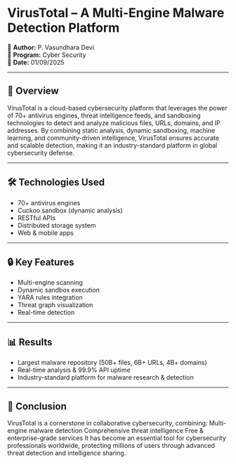 # VirusTotal – A Multi-Engine Malware Detection Platform  

📌 **Author:** P. Vasundhara Devi  
📌 **Program:** Cyber Security  
📌 **Date:** 01/09/2025  

---

## 📖 Overview  
VirusTotal is a cloud-based cybersecurity platform that leverages the power of 70+ antivirus engines, threat intelligence feeds, and sandboxing technologies to detect and analyze malicious files, URLs, domains, and IP addresses. By combining static analysis, dynamic sandboxing, machine learning, and community-driven intelligence, VirusTotal ensures accurate and scalable detection, making it an industry-standard platform in global cybersecurity defense.

---

## 🛠️ Technologies Used  
- 70+ antivirus engines  
- Cuckoo sandbox (dynamic analysis)  
- RESTful APIs  
- Distributed storage system  
- Web & mobile apps  

---

## 🔒 Key Features  
- Multi-engine scanning  
- Dynamic sandbox execution  
- YARA rules integration  
- Threat graph visualization  
- Real-time detection  

---

## 📊 Results  
- Largest malware repository (50B+ files, 6B+ URLs, 4B+ domains)  
- Real-time analysis & 99.9% API uptime  
- Industry-standard platform for malware research & detection
  
---

## 🎯 Conclusion

VirusTotal is a cornerstone in collaborative cybersecurity, combining:
Multi-engine malware detection
Comprehensive threat intelligence
Free & enterprise-grade services
It has become an essential tool for cybersecurity professionals worldwide, protecting millions of users through advanced threat detection and intelligence sharing.
